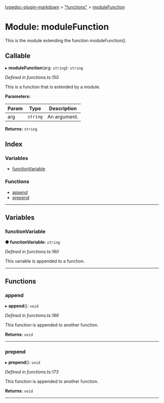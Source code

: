 [typedoc-plugin-markdown](../README.md) > ["functions"](../modules/_functions_.md) > [moduleFunction](../modules/_functions_.modulefunction.md)

# Module: moduleFunction

This is the module extending the function moduleFunction().

## Callable
▸ **moduleFunction**(arg: *`string`*): `string`

*Defined in functions.ts:150*

This is a function that is extended by a module.

**Parameters:**

| Param | Type | Description |
| ------ | ------ | ------ |
| arg | `string`   |  An argument. |

**Returns:** `string`

## Index

### Variables

* [functionVariable](_functions_.modulefunction.md#functionvariable)

### Functions

* [append](_functions_.modulefunction.md#append)
* [prepend](_functions_.modulefunction.md#prepend)

---

## Variables

<a id="functionvariable"></a>

###  functionVariable

**●  functionVariable**:  *`string`* 

*Defined in functions.ts:160*

This variable is appended to a function.

___

## Functions

<a id="append"></a>

###  append

▸ **append**(): `void`

*Defined in functions.ts:166*

This function is appended to another function.

**Returns:** `void`

___

<a id="prepend"></a>

###  prepend

▸ **prepend**(): `void`

*Defined in functions.ts:173*

This function is appended to another function.

**Returns:** `void`

___

